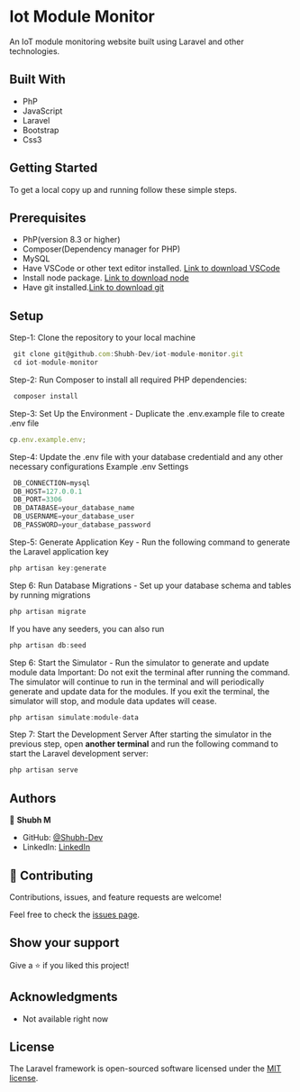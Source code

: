 # Iot Module Monitor

An IoT module monitoring website built using Laravel and other technologies.

<!-- ![screenshot](./desktop.png) -->

## Built With

-   PhP
-   JavaScript
-   Laravel
-   Bootstrap
-   Css3

## Getting Started

To get a local copy up and running follow these simple steps.

## Prerequisites

-   PhP(version 8.3 or higher)
-   Composer(Dependency manager for PHP)
-   MySQL
-   Have VSCode or other text editor installed. [Link to download VSCode](https://code.visualstudio.com/download)
-   Install node package. [Link to download node](https://nodejs.org/en/download/)
-   Have git installed.[Link to download git](https://git-scm.com/downloads)

## Setup

Step-1: Clone the repository to your local machine

```javascript
 git clone git@github.com:Shubh-Dev/iot-module-monitor.git
 cd iot-module-monitor
```

Step-2: Run Composer to install all required PHP dependencies:

```javascript
 composer install
```

Step-3: Set Up the Environment - Duplicate the .env.example file to create .env file

```javascript
cp.env.example.env;
```

Step-4: Update the .env file with your database credentiald and any other necessary configurations
Example .env Settings

```javascript
 DB_CONNECTION=mysql
 DB_HOST=127.0.0.1
 DB_PORT=3306
 DB_DATABASE=your_database_name
 DB_USERNAME=your_database_user
 DB_PASSWORD=your_database_password
```

Step-5: Generate Application Key - Run the following command to generate the Laravel application key

```javascript
php artisan key:generate
```

Step 6: Run Database Migrations - Set up your database schema and tables by running migrations

```javascript
php artisan migrate
```

If you have any seeders, you can also run

```javascript
php artisan db:seed

```

Step 6: Start the Simulator - Run the simulator to generate and update module data
Important: Do not exit the terminal after running the command. The simulator will continue to run in the terminal and will periodically generate and update data for the modules. If you exit the terminal, the simulator will stop, and module data updates will cease.

```javascript
php artisan simulate:module-data

```

Step 7: Start the Development Server 
After starting the simulator in the previous step, open **another terminal** and run the following command to start the Laravel development server:

```javascript
php artisan serve

```

## Authors

👤 **Shubh M**

-   GitHub: [@Shubh-Dev](https://github.com/Shubh-Dev)
-   LinkedIn: [LinkedIn](https://www.linkedin.com/in/shubhscb/)

## 🤝 Contributing

Contributions, issues, and feature requests are welcome!

Feel free to check the [issues page](../../issues/).

## Show your support

Give a ⭐️ if you liked this project!

## Acknowledgments

-   Not available right now

## License

The Laravel framework is open-sourced software licensed under the [MIT license](https://opensource.org/licenses/MIT).
